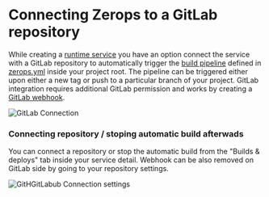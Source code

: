# Connecting Zerops to a GitLab repository

While creating a [runtime service]() you have an option connect the service with a GitLab repository to automatically trigger the [build pipeline]() defined in [zerops.yml]() inside your project root. The pipeline can be triggered either upon either a new tag or push to a particular branch of your project. GitLab integration requires additional GitLab permission and works by creating a [GitLab webhook](https://docs.gitlab.com/ee/user/project/integrations/webhooks.html).

![GitLab Connection](/gitlab-connection.png "GitLab connnection")

### Connecting repository / stoping automatic build afterwads

You can connect a repository or stop the automatic build from the "Builds & deploys" tab inside your service detail. Webhook can be also removed on GitLab side by going to your repository settings.

![GitHGitLabub Connection settings](/gitlab-connection-setting.png "GitLab connnection settings")
